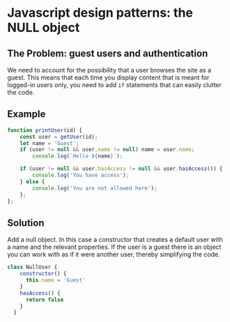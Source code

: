 # Javascript design patterns: the NULL object
## The Problem: guest users and authentication
We need to account for the possibility that a user browses the site as a guest. This means that each time you display content that is meant for logged-in users only, you need to add `if` statements that can easily clutter the code.

## Example
```js
function printUser(id) {
    const user = getUser(id);
    let name = 'Guest';
    if (user != null && user.name != null) name = user.name;
        console.log(`Hello ${name}`);

    if (user != null && user.hasAccess != null && user.hasAccess()) {
        console.log('You have access');
    } else {
        console.log('You are not allowed here');
    };
};
```
## Solution
Add a null object. In this case a constructor that creates a default user with a name and the relevant properties. If the user is a guest there is an object you can work with as if it were another user, thereby simplifying the code.
```js
class NullUser {
    constructor() {
      this.name = 'Guest'
    }
    hasAccess() {
      return false
    }
  }
 ```
